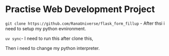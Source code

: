 # Practise Web Development Project


`git clone https://github.com/RanaUniverse/flask_form_fillup` - After thsi i need to setup my python evnironment.


`uv sync`- I need to run this after clone this,

Then i need to change my python interpreter.


